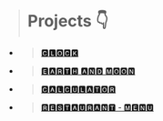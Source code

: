 > # Projects 👇	

 - > [  🅲🅻🅾🅲🅺  ](./Clock/)

 - > [🅴🅰🆁🆃🅷 🅰🅽🅳 🅼🅾🅾🅽 ](./Earth%20and%20Moon%20around%20sun/)

 - > [🅲🅰🅻🅲🆄🅻🅰🆃🅾🆁 ](./Calculator/)

 - > [ 🆁🅴🆂🆃🅰🆄🆁🅰🅽🆃  - 🅼🅴🅽🆄](./Restaurant%20Menu/)

